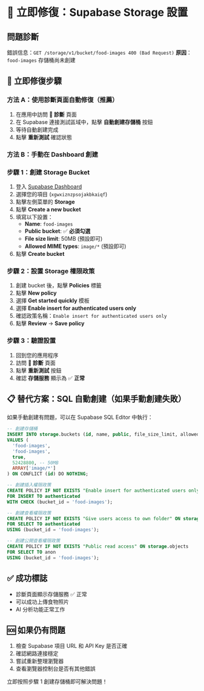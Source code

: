 # 🚨 立即修復：Supabase Storage 設置

## 問題診斷
錯誤信息：`GET /storage/v1/bucket/food-images 400 (Bad Request)`
**原因**：`food-images` 存儲桶尚未創建

## 🔧 立即修復步驟

### 方法 A：使用診斷頁面自動修復（推薦）
1. 在應用中訪問 **🔧 診斷** 頁面
2. 在 Supabase 連接測試區域中，點擊 **自動創建存儲桶** 按鈕
3. 等待自動創建完成
4. 點擊 **重新測試** 確認狀態

### 方法 B：手動在 Dashboard 創建

### 步驟 1：創建 Storage Bucket
1. 登入 [Supabase Dashboard](https://supabase.com/dashboard)
2. 選擇您的項目 (`xgwxiznzpsojakbkaiqf`)
3. 點擊左側菜單的 **Storage**
4. 點擊 **Create a new bucket**
5. 填寫以下設置：
   - **Name**: `food-images`
   - **Public bucket**: ✅ **必須勾選**
   - **File size limit**: 50MB (預設即可)
   - **Allowed MIME types**: `image/*` (預設即可)
6. 點擊 **Create bucket**

### 步驟 2：設置 Storage 權限政策
1. 創建 bucket 後，點擊 **Policies** 標籤
2. 點擊 **New policy**
3. 選擇 **Get started quickly** 模板
4. 選擇 **Enable insert for authenticated users only**
5. 確認政策名稱：`Enable insert for authenticated users only`
6. 點擊 **Review** → **Save policy**

### 步驟 3：驗證設置
1. 回到您的應用程序
2. 訪問 **🔧 診斷** 頁面
3. 點擊 **重新測試** 按鈕
4. 確認 **存儲服務** 顯示為 ✅ **正常**

## 📋 替代方案：SQL 自動創建（如果手動創建失敗）

如果手動創建有問題，可以在 Supabase SQL Editor 中執行：

```sql
-- 創建存儲桶
INSERT INTO storage.buckets (id, name, public, file_size_limit, allowed_mime_types)
VALUES (
  'food-images', 
  'food-images', 
  true, 
  52428800, -- 50MB
  ARRAY['image/*']
) ON CONFLICT (id) DO NOTHING;

-- 創建插入權限政策
CREATE POLICY IF NOT EXISTS "Enable insert for authenticated users only" ON storage.objects
FOR INSERT TO authenticated
WITH CHECK (bucket_id = 'food-images');

-- 創建查看權限政策  
CREATE POLICY IF NOT EXISTS "Give users access to own folder" ON storage.objects
FOR SELECT TO authenticated
USING (bucket_id = 'food-images');

-- 創建公開查看權限政策
CREATE POLICY IF NOT EXISTS "Public read access" ON storage.objects
FOR SELECT TO anon
USING (bucket_id = 'food-images');
```

## ✅ 成功標誌
- 診斷頁面顯示存儲服務 ✅ 正常
- 可以成功上傳食物照片
- AI 分析功能正常工作

## 🆘 如果仍有問題
1. 檢查 Supabase 項目 URL 和 API Key 是否正確
2. 確認網路連接穩定
3. 嘗試重新整理瀏覽器
4. 查看瀏覽器控制台是否有其他錯誤

立即按照步驟 1 創建存儲桶即可解決問題！